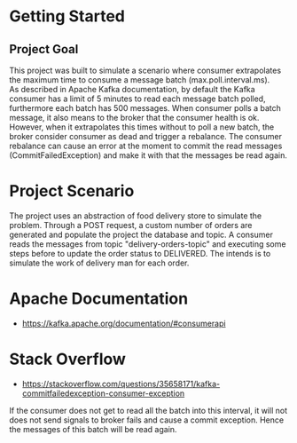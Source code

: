 # Getting Started

## Project Goal

This project was built to simulate a scenario where consumer extrapolates the maximum time to consume a message batch (max.poll.interval.ms).  
As described in Apache Kafka documentation, by default the Kafka consumer has a limit of 5 minutes to read each message batch polled, furthermore each batch has 500 messages.
When consumer polls a batch message, it also means to the broker that the consumer health is ok. However, when it extrapolates this times without to poll a new batch, 
the broker consider consumer as dead and trigger a rebalance. The consumer rebalance can cause an error at the moment to commit the read messages (CommitFailedException) and make it
with that the messages be read again.

# Project Scenario

The project uses an abstraction of food delivery store to simulate the problem. 
Through a POST request, a custom number of orders are generated and populate the project the database and topic. A consumer reads the messages from topic "delivery-orders-topic"
and executing some steps before to update the order status to DELIVERED. The intends is to simulate the work of delivery man for each order.

# Apache Documentation
- https://kafka.apache.org/documentation/#consumerapi

# Stack Overflow
- https://stackoverflow.com/questions/35658171/kafka-commitfailedexception-consumer-exception

If the consumer does not get to read all the batch into this interval, it will not does not send signals to broker fails and cause a commit exception. Hence the messages of this batch will be read again.


